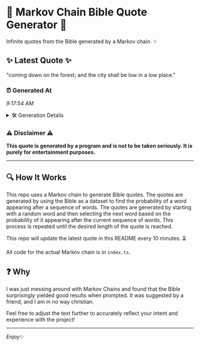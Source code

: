 # 📖 Markov Chain Bible Quote Generator 📖

Infinite quotes from the Bible generated by a Markov chain. ✨

## ✨ Latest Quote ✨
"coming down on the forest; and the city shall be low in a low place."

### ⏰ Generated At
*9:17:54 AM*

<details>
    <summary>🛠️ Generation Details</summary>
    <p>
        <strong>🌱 Seed:</strong> coming<br>
        <strong>🔄 Iterations:</strong> 14<br>
        <strong>📜 Context History:</strong><br>[ coming ]: down<br>[ coming, down ]: on<br>[ coming, down, on ]: the<br>[ coming, down, on, the ]: forest;<br>[ coming, down, on, the, forest; ]: and<br>[ coming, down, on, the, forest;, and ]: the<br>[ down, on, the, forest;, and, the ]: city<br>[ on, the, forest;, and, the, city ]: shall<br>[ the, forest;, and, the, city, shall ]: be<br>[ forest;, and, the, city, shall, be ]: low<br>[ and, the, city, shall, be, low ]: in<br>[ the, city, shall, be, low, in ]: a<br>[ city, shall, be, low, in, a ]: low<br>[ shall, be, low, in, a, low ]: place.<br>
    </p>
</details>

### ⚠️ Disclaimer ⚠️
**This quote is generated by a program and is not to be taken seriously. It is purely for entertainment purposes.**

---

## 🔍 How It Works

This repo uses a Markov chain to generate Bible quotes. The quotes are generated by using the Bible as a dataset to find the probability of a word appearing after a sequence of words. The quotes are generated by starting with a random word and then selecting the next word based on the probability of it appearing after the current sequence of words. This process is repeated until the desired length of the quote is reached.

This repo will update the latest quote in this README every 10 minutes. ⏳

All code for the actual Markov chain is in `index.ts`.

## ❓ Why

I was just messing around with Markov Chains and found that the Bible surprisingly yielded good results when prompted. 
It was suggested by a friend, and I am in no way christian.

Feel free to adjust the text further to accurately reflect your intent and experience with the project!

---

*Enjoy*✨
